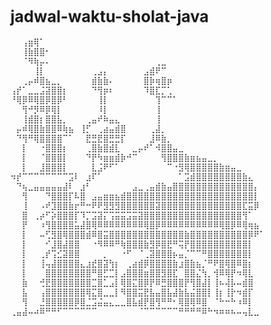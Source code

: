 # jadwal-waktu-sholat-java

⠀⠀⢠⣶⢿⠁⠀⠀⠀⠀⠀⠀⠀⠀⠀⠀⠀⠀⠀⠀⠀⠀⠀⠀⠀⠀⠀⠀⠀⠀⠀⠀⠀⠀⠀⠀⠀⠀⠀⠀⠀⠀⠀⠀
⠀⠀⢸⣷⣿⣿⠂⠀⠀⠀⠀⠀⠀⠀⠀⠀⠀⠀⠀⠀⠀⠀⠀⠀⠀⠀⠀⠀⠀⠀⠀⠀⠀⠀⠀⠀⠀⠀⠀⠀⠀⠀⠀⠀
⠀⠀⠈⠻⢷⡤⠄⠀⠀⠀⠀⠀⠀⠀⠀⠀⠀⠀⠀⠀⠀⠀⠀⠀⠀⢀⣀⠀⠀⠀⠀⠀⠀⠀⠀⠀⠀⠀⠀⠀⠀⠀⠀⠀
⠀⠀⠀⠀⢸⡇⠀⠀⠀⠀⠀⠀⠀⠀⢀⣠⡄⠀⠀⠀⠀⠀⠀⣠⣾⠟⠉⠀⠀⠀⠀⠀⠀⠀⠀⠀⠀  ⠀⠀⠀⠀⠀
⠀⠀⢀⡤⠾⣿⣦⣀⡀⠀⠀⠀⠀⠀⣾⣷⣷⠄⠀⠀⠀⠀⠀⣿⡷⢶⣿⡶⠀⠀⠀⠀⠀    ⠀⠀⠀⠀⠀⠀⠀⠀⠀⠀
⢠⡞⠁⣀⣀⣨⣽⣿⣿⡆⠀⠀⠀⠀⠙⢻⡶⠆⠀⠀⠀⠀⠀⠹⣿⣏⡉⢁⠀⠀⠀⠀
⠘⢿⡿⠿⢿⣿⡿⣿⡿⠃⠀⠀⠀⠀⠀⢸⡇⠀⠀⠀⠀⠀⠀⠀⠀⢹⠉⠉⠁⠀⠀⠀⠀⠀⠀⠀⠀⠀⠀⠀⠀
⠀⠀⢻⠚⡻⠿⡿⢿⡇⠀⠀⠀⠀⠀⠀⠸⡇⠀⠀⠀⠀⠀⠀⠀⠀⢸⠀⠀⠀⠀⠀⠀⠀⠀⠀⠀⠀⠀⠀
⠀⠀⢸⣾⣿⡆⣿⣿⣧⡀⠀⠀⠀⢀⣤⠞⠷⣤⣄⠀⠀⠀⠀⠀⠀⢸⠀⠀⠀⠀⠀⠀⠀⠀⠀⠀⠀⠀⠀⠀⠀⠀⠀⠀
⠀⡤⠾⢿⣿⣷⣿⣿⠿⢷⣦⠀⢸⡋⠀⢀⣴⣤⣾⣿⠀⠀⠀⠀⢀⣼⡀⠀⠀⠀⠀⠀⠀⠀⠀⠀⠀⠀⠀⠀⠀⠀⠀⠀
⠀⠙⢻⠛⢿⣿⣿⣿⣿⠉⠁⠀⠀⣟⣛⣟⣿⣛⣛⡏⠀⠀⠀⠀⣸⠿⣷⡀⠀⠀⠀⠀⠀⠀⠀⠀⠀⠀⠀⠀⠀⠀⠀⠀
⠀⠀⡇⠀⠀⠐⣿⣿⣿⡆⠀⠀⠀⢀⣿⣷⣿⣾⣇⠀⠀⣀⡤⠞⠁⠺⣿⣿⣤⣀⠀⠀⠀⠀⠀⠀⠀⠀⠀⠀⠀⠀⠀⠀
⠀⠀⡇⠀⠀⠈⣿⣿⣿⡇⠀⠀⠀⠙⡟⠳⣶⣶⣾⡷⠚⠉⠀⠀⠀⠀⢻⣿⣿⣿⣷⣶⣦⣤⣀⡀⠀⠀⠀⠀⠀⠀⠀⠀
⠀⠀⡇⠀⠀⣸⣿⣿⣿⡇⠀⠀⠀⠀⣇⣨⠟⠋⠁⠀⠀⠀⠀⠀⠀⠀⠀⠉⠐⣻⢿⣿⣿⣿⣿⣿⣷⣶⣤⣀⠀⠀⠀⠀
⠲⡞⠉⠉⠉⠉⠉⠉⠉⠉⣩⠇⠀⣰⠏⠁⠀⠀⠀⠀⠀⠀⠀⠀⠀⠀⠀⠀⠀⠁⣩⣾⣿⣿⣿⣿⣿⣿⣿⣿⣷⣄⠀⠀
⠀⠙⢦⣀⣤⣤⣤⣤⣤⣼⠇⠀⣰⠃⠀⠀⠀⠀⠀⠀⠀⣠⣀⢀⣤⣾⣷⣤⣿⣿⣿⣿⣿⣿⣿⣿⣿⣿⣿⣿⣿⣿⡄⠀
⠀⠀⢻⠀⠀⠀⠙⣿⣿⣿⡏⠧⣿⠀⣠⣤⣶⣶⣦⣾⣿⣿⣿⣿⣿⣿⣿⣿⣿⣿⣿⣿⣿⣿⣿⣿⣿⣿⣿⣿⣿⣿⡇⠀
⠀⠀⢸⠀⠀⠠⠞⣹⣿⣿⣷⡖⠛⠒⠟⠟⣻⣻⣻⣿⣿⣿⣿⣿⣿⣽⣿⣿⣿⣿⣿⣿⣿⣿⣿⣿⣿⣿⣿⣿⣏⣭⡿⠀
⠀⠀⣿⠀⢀⡴⠋⡵⣿⣿⣿⡏⠹⡉⣩⣽⡍⢩⣭⣭⣩⣭⣽⣿⣿⣿⣿⣿⣿⣿⣿⣿⣿⣿⣿⣿⣿⣿⣿⣿⢻⠁⠀⠀
⠀⠀⡟⠀⠀⠰⢻⣿⣿⣿⣿⣥⣼⣿⢿⠿⠿⠿⠿⠿⠿⠿⠿⢿⣿⡿⠿⠿⠿⠿⠿⠿⠿⠿⠿⠿⢿⣿⡿⠿⢿⢶⣦⠀
⠀⠀⡇⠀⠀⠤⢋⣻⣿⢿⣿⣿⣿⣾⠿⣿⣭⣿⣿⣿⣿⣿⣿⣿⣿⣿⣿⣿⣿⣿⣷⣿⣿⣿⣿⣿⣿⣿⣿⣿⣿⡿⠟⠁
⠀⠀⡇⠀⠀⠀⠊⣸⣿⣼⣿⣿⠀⠀⠐⠻⠿⠿⠛⢷⣿⣿⣿⣷⣻⡿⣿⣟⠛⢭⡟⣿⣿⣿⣿⣿⣿⣿⣿⣿⣿⡇⠀⠀
⠀⠀⡇⠀⠀⢀⡞⢩⣊⣽⣿⣿⠀⠀⠀⠀⡀⠀⠀⠐⠋⠀⠈⢀⣽⣿⣿⣿⡦⣤⡈⠉⠉⠛⣿⣿⣿⣿⣿⣿⣿⡇⠀⠀
⠀⠀⡇⠀⠀⢸⢤⣼⣿⣿⣿⣿⣄⣰⣞⣿⣽⢳⡆⠀⢀⣴⣾⡿⣿⣿⣿⣿⣷⣰⣿⣷⣦⡈⠛⠟⣿⢿⣿⠿⣿⡆⠀⠀
⠀⠀⡇⠀⠀⠀⣿⣿⣿⣿⣿⣿⣿⣿⠛⣿⣋⣉⡇⣠⣿⣿⣿⣶⣿⣿⣻⣿⣏⠀⣿⣿⣌⢳⡀⢺⠿⢿⡟⠲⢿⣇⠀⠀
⠀⠀⣷⠀⠀⢚⣟⣿⣿⣿⣿⣿⣿⣿⣉⣿⣁⣠⡇⢿⣿⣍⣿⡿⡟⠿⣛⣿⣿⣿⡟⢻⣿⣼⡇⢸⠦⢼⡧⠤⣾⣿⠀⠀
⠀⠀⣧⠀⠀⢠⣿⣿⣿⣿⣿⣿⣿⢿⣍⣿⣀⣀⡇⠻⣿⣿⣭⣟⣧⣤⣿⣧⣼⣷⣧⣬⣿⣿⡇⢸⡆⢸⡗⠲⣾⡏⠀⠀
⠀⠀⢻⠀⠀⣘⣿⣿⣿⣿⣿⡿⣿⣈⣩⣬⣤⣄⣀⣀⣿⣧⣾⡟⣿⢻⠛⠛⠂⢿⣿⢿⠿⣿⠀⠈⠓⠒⠓⠰⠿⡇⠀⠀
⢀⣤⣼⠤⠴⠿⠛⠛⠋⠉⠉⠉⠉⠉⠉⠀⠀⠀⠀⠀⠀⠀⠈⠉⠉⠉⠉⠉⠉⠛⠛⠛⠛⠿⠓⠲⠶⠶⠦⠤⢤⣇⣀⠀
